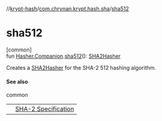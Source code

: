 //[krypt-hash](../../index.md)/[com.chrynan.krypt.hash.sha](index.md)/[sha512](sha512.md)

# sha512

[common]\
fun [Hasher.Companion](../com.chrynan.krypt.hash/-hasher/-companion/index.md).[sha512](sha512.md)(): [SHA2Hasher](-s-h-a2-hasher/index.md)

Creates a [SHA2Hasher](-s-h-a2-hasher/index.md) for the SHA-2 512 hashing algorithm.

#### See also

common

| | |
|---|---|
|  | [SHA-2 Specification](https://datatracker.ietf.org/doc/html/rfc4634) |
